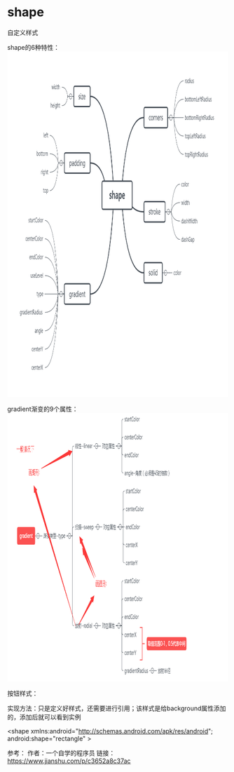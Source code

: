 # shape
自定义样式


shape的6种特性：
<img src="5445868-6ce6de5f5d971e71.png" width="988" height="788" border="0" alt="">

gradient渐变的9个属性：
<img src="5445868-38022ff162a2c927.png" width="987" height="612" border="0" alt="">



按钮样式：


实现方法：只是定义好样式，还需要进行引用；该样式是给background属性添加的，添加后就可以看到实例

<?xml version="1.0" encoding="utf-8"?> 
<shape xmlns:android="http://schemas.android.com/apk/res/android";
      android:shape="rectangle" > 

<!--一共有六个属性-->
<!--大小--> 
<size android:width="600dp" android:height="100dp"></size> 

<!--圆角-->
 <corners android:radius="50dp"></corners>

 <!--渐变--> 
<gradient android:startColor="#6fd99d" android:centerColor="#63cfc3" 
        android:endColor="#57c5e9"></gradient> 
</shape>


参考：
作者：一个自学的程序员
链接：https://www.jianshu.com/p/c3652a8c37ac

